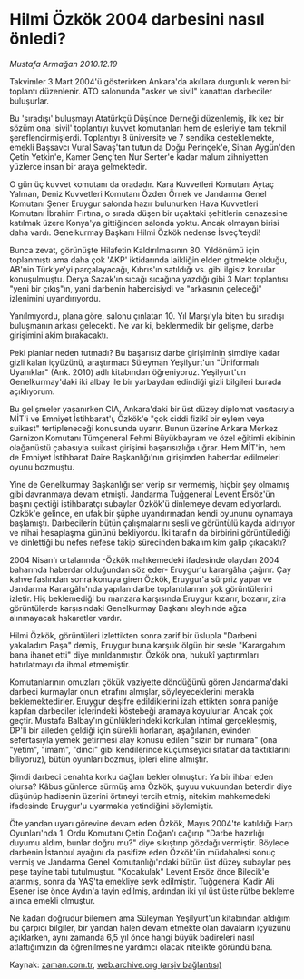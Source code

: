 # Hilmi Özkök 2004 darbesini nasıl önledi?

*Mustafa Armağan 2010.12.19*

<td class="columnist-detail">
<p>Takvimler 3 Mart 2004'ü gösterirken Ankara'da akıllara durgunluk veren bir toplantı düzenlenir. ATO salonunda "asker ve sivil" kanattan darbeciler buluşurlar.</p>
<p>
<div id="haberMetinDiv">
<p>Bu 'sıradışı' buluşmayı Atatürkçü Düşünce Derneği düzenlemiş, ilk kez bir sözüm ona 'sivil' toplantıyı kuvvet komutanları hem de eşleriyle tam tekmil şereflendirmişlerdi. Toplantıyı 8 üniversite ve 7 sendika desteklemekte, emekli Başsavcı Vural Savaş'tan tutun da Doğu Perinçek'e, Sinan Aygün'den Çetin Yetkin'e, Kamer Genç'ten Nur Serter'e kadar malum zihniyetten yüzlerce insan bir araya gelmektedir.
<p>O gün üç kuvvet komutanı da oradadır. Kara Kuvvetleri Komutanı Aytaç Yalman, Deniz Kuvvetleri Komutanı Özden Örnek ve Jandarma Genel Komutanı Şener Eruygur salonda hazır bulunurken Hava Kuvvetleri Komutanı İbrahim Fırtına, o sırada düşen bir uçaktaki şehitlerin cenazesine katılmak üzere Konya'ya gittiğinden salonda yoktu. Ancak olmayan birisi daha vardı. Genelkurmay Başkanı Hilmi Özkök nedense İsveç'teydi!
<p>Bunca zevat, görünüşte Hilafetin Kaldırılmasının 80. Yıldönümü için toplanmıştı ama daha çok 'AKP' iktidarında laikliğin elden gitmekte olduğu, AB'nin Türkiye'yi parçalayacağı, Kıbrıs'ın satıldığı vs. gibi ilgisiz konular konuşulmuştu. Derya Sazak'ın sıcağı sıcağına yazdığı gibi 3 Mart toplantısı "yeni bir çıkış"ın, yani darbenin habercisiydi ve "arkasının geleceği" izlenimini uyandırıyordu.
<p>Yanılmıyordu, plana göre, salonu çınlatan 10. Yıl Marşı'yla biten bu sıradışı buluşmanın arkası gelecekti. Ne var ki, beklenmedik bir gelişme, darbe girişimini akim bırakacaktı.
<p>Peki planlar neden tutmadı? Bu başarısız darbe girişiminin şimdiye kadar gizli kalan içyüzünü, araştırmacı Süleyman Yeşilyurt'un "Üniformalı Uyanıklar" (Ank. 2010) adlı kitabından öğreniyoruz. Yeşilyurt'un Genelkurmay'daki iki albay ile bir yarbaydan edindiği gizli bilgileri burada açıklıyorum.
<p>Bu gelişmeler yaşanırken CIA, Ankara'daki bir üst düzey diplomat vasıtasıyla MİT'i ve Emniyet İstihbarat'ı, Özkök'e "çok ciddi fizikî bir eylem veya suikast" tertipleneceği konusunda uyarır. Bunun üzerine Ankara Merkez Garnizon Komutanı Tümgeneral Fehmi Büyükbayram ve özel eğitimli ekibinin olağanüstü çabasıyla suikast girişimi başarısızlığa uğrar. Hem MİT'in, hem de Emniyet İstihbarat Daire Başkanlığı'nın girişimden haberdar edilmeleri oyunu bozmuştu.
<p>Yine de Genelkurmay Başkanlığı ser verip sır vermemiş, hiçbir şey olmamış gibi davranmaya devam etmişti. Jandarma Tuğgeneral Levent Ersöz'ün başını çektiği istihbaratçı subaylar Özkök'ü dinlemeye devam ediyorlardı. Özkök'e gelince, en ufak bir şüphe uyandırmadan kendi oyununu oynamaya başlamıştı. Darbecilerin bütün çalışmalarını sesli ve görüntülü kayda aldırıyor ve nihai hesaplaşma gününü bekliyordu. İki tarafın da birbirini görüntülediği ve dinlettiği bu nefes nefese takip sürecinden bakalım kim galip çıkacaktı? 
<p>2004 Nisan'ı ortalarında -Özkök mahkemedeki ifadesinde olaydan 2004 baharında haberdar olduğundan söz eder- Eruygur'u karargâha çağırır. Çay kahve faslından sonra konuya giren Özkök, Eruygur'a sürpriz yapar ve Jandarma Karargâhı'nda yapılan darbe toplantılarının şok görüntülerini izletir. Hiç beklemediği bu manzara karşısında Eruygur kızarır, bozarır, zira görüntülerde karşısındaki Genelkurmay Başkanı aleyhinde ağza alınmayacak hakaretler vardır.
<p>Hilmi Özkök, görüntüleri izlettikten sonra zarif bir üslupla "Darbeni yakaladım Paşa" demiş, Eruygur buna karşılık ölgün bir sesle "Karargahım bana ihanet etti" diye mırıldanmıştır. Özkök ona, hukukî yaptırımları hatırlatmayı da ihmal etmemiştir.
<p>Komutanlarının omuzları çökük vaziyette döndüğünü gören Jandarma'daki darbeci kurmaylar onun etrafını almışlar, söyleyeceklerini merakla beklemektedirler. Eruygur deşifre edildiklerini izah ettikten sonra paniğe kapılan darbeciler içlerindeki köstebeği aramaya koyulurlar. Ancak çok geçtir. Mustafa Balbay'ın günlüklerindeki korkulan ihtimal gerçekleşmiş, DP'li bir aileden geldiği için sürekli horlanan, aşağılanan, evinden sefertasıyla yemek getirmesi alay konusu edilen "sizin bir numara" (ona "yetim", "imam", "dinci" gibi kendilerince küçümseyici sıfatlar da taktıklarını biliyoruz), bütün oyunları bozmuş, ipleri eline almıştır.
<p>Şimdi darbeci cenahta korku dağları bekler olmuştur: Ya bir ihbar eden olursa? Kâbus günlerce sürmüş ama Özkök, şuyuu vukuundan beterdir diye düşünüp hadisenin üzerini örtmeyi tercih etmiş, nitekim mahkemedeki ifadesinde Eruygur'u uyarmakla yetindiğini söylemiştir. 
<p>Öte yandan uyarı görevine devam eden Özkök, Mayıs 2004'te katıldığı Harp Oyunları'nda 1. Ordu Komutanı Çetin Doğan'ı çağırıp "Darbe hazırlığı duyumu aldım, bunlar doğru mu?" diye sıkıştırıp gözdağı vermiştir. Böylece darbenin İstanbul ayağını da pasifize eden Özkök'ün müdahalesi sonuç vermiş ve Jandarma Genel Komutanlığı'ndaki bütün üst düzey subaylar peş peşe tayine tabi tutulmuştur. "Kocakulak" Levent Ersöz önce Bilecik'e atanmış, sonra da YAŞ'ta emekliye sevk edilmiştir. Tuğgeneral Kadir Ali Esener ise önce Aydın'a tayin edilmiş, ardından iki yıl üst üste rütbe bekleme alınca emekli olmuştur.
<p>Ne kadarı doğrudur bilemem ama Süleyman Yeşilyurt'un kitabından aldığım bu çarpıcı bilgiler, bir yandan halen devam etmekte olan davaların içyüzünü açıklarken, aynı zamanda 6,5 yıl önce hangi büyük badireleri nasıl atlattığımızın da öğrenilmesine yardımcı olacak nitelikte göründü bana. </p></p></p></p></p></p></p></p></p></p></p></p></p></div>
</p>
<a href="http://web.archive.org/web/20110222225357/mailto:m.armagan@zaman.com.tr">
</a></td>

Kaynak: [zaman.com.tr](http://zaman.com.tr/yazar.do?yazino=1066990), [web.archive.org (arşiv bağlantısı)](http://web.archive.org/web/20110222225357/http://www.zaman.com.tr:80/yazar.do?yazino=1066990)
